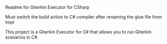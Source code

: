 Readme for Gherkin Executor for CSharp 

Must switch the build action to C# compiler after renaming the glue file from tmpl 

This project is a Gherkin Executor for C# that allows you to run Gherkin scenarios in C#.

